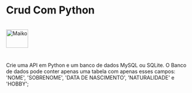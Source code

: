 # Crud Com Python

<div style="display: inline_block"><br>
  <img align="center" alt="Maiko" height="50" width="60" src="https://cdn.jsdelivr.net/gh/devicons/devicon/icons/python/python-original.svg"">
    </div> 
    
 #

Crie uma API em  Python e um banco de dados MySQL ou SQLite.
O Banco de dados pode conter apenas uma tabela com apenas esses campos: 'NOME', 'SOBRENOME', 'DATA DE NASCIMENTO', 'NATURALIDADE' e 'HOBBY';
